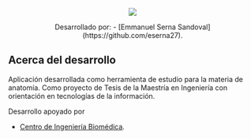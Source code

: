 <p align="center"><img src="https://www.uanl.mx/wp-content/uploads/2019/02/logotipo-UANL-1.png"></p>

<p align="center">
Desarrollado por:
    - [Emmanuel Serna Sandoval](https://github.com/eserna27).
</p>

## Acerca del desarrollo

Aplicación desarrollada como herramienta de estudio para la materia de anatomía.
Como proyecto de Tesis de la Maestría en Ingeniería con orientación en tecnologías de la información.

Desarrollo apoyado por
- [Centro de Ingeniería Biomédica](http://www.medicina.uanl.mx/biomedica/).
